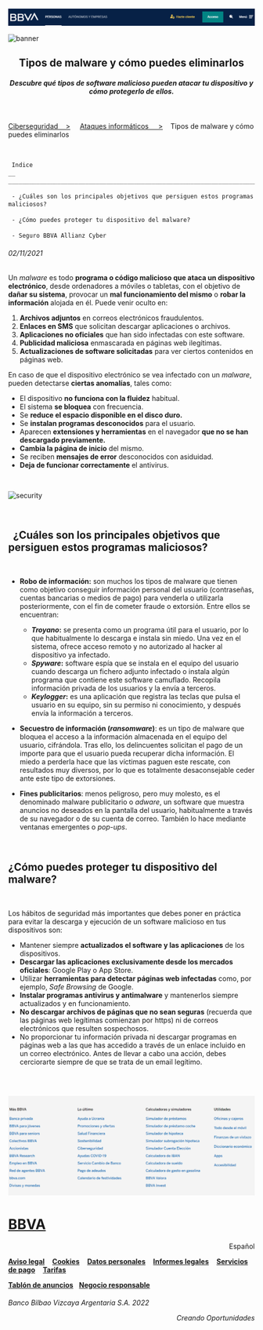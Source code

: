 
![cabecera](cabecera.png)


![banner](https://www.bbva.com/wp-content/uploads/2021/08/GettyImages-transferencias-internacionales-mapa-mundo-tierra-paises-economia-cib-finanzas-operaciones-1024x576.jpg "logo")

## <center>Tipos de malware y cómo puedes eliminarlos</center>


##### <center>Descubre qué tipos de software malicioso pueden atacar tu dispositivo y cómo protegerlo de ellos.</center>

&nbsp;

[Ciberseguridad &nbsp;&nbsp;&nbsp;>](https://www.bbva.es/finanzas-vistazo/ciberseguridad.html) &nbsp;&nbsp;&nbsp; [Ataques informáticos  &nbsp;&nbsp;&nbsp; >](https://www.bbva.es/finanzas-vistazo/ciberseguridad/ataques-informaticos.html) &nbsp;&nbsp;&nbsp;Tipos de malware y cómo puedes eliminarlos

&nbsp;

```
 Indice                                                                                                                      __
________________________________________________________________________________________________________________________________

 - ¿Cuáles son los principales objetivos que persiguen estos programas maliciosos?

 - ¿Cómo puedes proteger tu dispositivo del malware?

 - Seguro BBVA Allianz Cyber
```
    
###### *02/11/2021*

Un *malware* es todo **programa o código malicioso que ataca un dispositivo electrónico**, desde ordenadores a móviles o tabletas, con el objetivo de **dañar su sistema**, provocar un **mal funcionamiento del mismo** o **robar la información** alojada en él. Puede venir oculto en:

1. **Archivos adjuntos** en correos electrónicos fraudulentos.
1. **Enlaces en SMS** que solicitan descargar aplicaciones o archivos.
1. **Aplicaciones no oficiales** que han sido infectadas con este software.
1. **Publicidad maliciosa** enmascarada en páginas web ilegítimas.
1. **Actualizaciones de software solicitadas** para ver ciertos contenidos en páginas web.

En caso de que el dispositivo electrónico se vea infectado con un *malware*, pueden detectarse **ciertas anomalías**, tales como:

* El dispositivo **no funciona con la fluidez** habitual.
* El sistema **se bloquea** con frecuencia.
* Se **reduce el espacio disponible en el disco duro.**
* Se **instalan programas desconocidos** para el usuario.
* Aparecen **extensiones y herramientas** en el navegador **que no se han descargado previamente.**
* **Cambia la página de inicio** del mismo.
* Se reciben **mensajes de error** desconocidos con asiduidad. 
* **Deja de funcionar correctamente** el antivirus.

&nbsp;

![security](https://www.bbva.es/content/dam/public-web/bbvaes/images/finanzas-vistazo/ef/ciberseguridad/2400x1600_Ultima-Hora-13.jpg.img.960.1635933878392.jpg)

&nbsp;

## &nbsp;&nbsp;¿Cuáles son los principales objetivos que persiguen estos programas maliciosos?
&nbsp;

* **Robo de información:** son muchos los tipos de malware que tienen como objetivo conseguir información personal del usuario (contraseñas, cuentas bancarias o medios de pago) para venderla o utilizarla posteriormente, con el fin de cometer fraude o extorsión. Entre ellos se encuentran:

   * **_Troyano_:** se presenta como un programa útil para el usuario, por lo que habitualmente lo descarga e instala sin miedo. Una vez en el sistema, ofrece acceso remoto y no autorizado al hacker al dispositivo ya infectado.
   * **_Spyware_:** software espía que se instala en el equipo del usuario cuando descarga un fichero adjunto infectado o instala algún programa que contiene este software camuflado. Recopila información privada de los usuarios y la envía a terceros.
   * **_Keylogger_:** es una aplicación que registra las teclas que pulsa el usuario en su equipo, sin su permiso ni conocimiento, y después envía la información a terceros.

* **Secuestro de información (_ransomware_)**: es un tipo de malware que bloquea el acceso a la información almacenada en el equipo del usuario, cifrándola. Tras ello, los delincuentes solicitan el pago de un importe para que el usuario pueda recuperar dicha información. El miedo a perderla hace que las víctimas paguen este rescate, con resultados muy diversos, por lo que es totalmente desaconsejable ceder ante este tipo de extorsiones.

* **Fines publicitarios**: menos peligroso, pero muy molesto, es el denominado malware publicitario o _adware_, un software que muestra anuncios no deseados en la pantalla del usuario, habitualmente a través de su navegador o de su cuenta de correo. También lo hace mediante ventanas emergentes o _pop-ups_.

&nbsp;
## ¿Cómo puedes proteger tu dispositivo del malware?
&nbsp;

Los hábitos de seguridad más importantes que debes poner en práctica para evitar la descarga y ejecución de un software malicioso en tus dispositivos son:

* Mantener siempre **actualizados el software y las aplicaciones** de los dispositivos.
* **Descargar las aplicaciones exclusivamente desde los mercados oficiales**: Google Play o App Store.
* Utilizar **herramientas para detectar páginas web infectadas** como, por ejemplo, _Safe Browsing_ de Google. 
* **Instalar programas antivirus y antimalware** y mantenerlos siempre actualizados y en funcionamiento.
* **No descargar archivos de páginas que no sean seguras** (recuerda que las páginas web legítimas comienzan por https) ni de correos electrónicos que resulten sospechosos.
* No proporcionar tu información privada ni descargar programas en páginas web a las que has accedido a través de un enlace incluido en un correo electrónico. Antes de llevar a cabo una acción, debes cerciorarte siempre de que se trata de un email legítimo.

&nbsp;

##

![footer](footer.png)

# [BBVA]()  

<p style="text-align: right;">Español</p>

**[Aviso legal](https://www.bbva.es/general/aviso-legal.html)**&nbsp; &nbsp; **[Cookies](https://www.bbva.es/general/cookies.html)**&nbsp; &nbsp; **[Datos personales](https://www.bbva.es/general/tratamiento-datos.html)**&nbsp; &nbsp; **[Informes legales](https://www.bbva.es/general/informes-legales.html)**&nbsp; &nbsp; **[Servicios de pago](https://www.bbva.es/general/estadisticas.html)**&nbsp; &nbsp; **[Tarifas](https://www.bbva.es/general/tarifas.html)** 
 
**[Tablón de anuncios](https://www.bbva.es/general/tablon-anuncios.html)** &nbsp; **[Negocio responsable](https://www.bbva.es/general/negocio-responsable.html)**



###### Banco Bilbao Vizcaya Argentaria S.A. 2022 <p style="text-align: right;">Creando Oportunidades</p>

&nbsp;